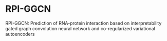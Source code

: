 # RPI-GGCN
RPI-GGCN: Prediction of RNA-protein interaction based on interpretability gated graph convolution neural network and co-regularized variational autoencoders
